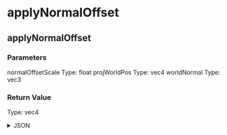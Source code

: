 # applyNormalOffset

## applyNormalOffset

### Parameters

normalOffsetScale
  Type: float
projWorldPos
  Type: vec4
worldNormal
  Type: vec3

### Return Value

  Type: vec4

<details><summary>JSON</summary>

```
{
  "Type": "applyNormalOffset",
  "Name": "applyNormalOffset",
  "Category": 1,
  "InputPins": [
    {
      "Connection": null,
      "Id": "normalOffsetScale",
      "Type": "float"
    },
    {
      "Connection": null,
      "Id": "projWorldPos",
      "Type": "vec4"
    },
    {
      "Connection": null,
      "Id": "worldNormal",
      "Type": "vec3"
    }
  ],
  "OutputPins": [
    {
      "Id": "",
      "Type": "vec4"
    }
  ]
}
```

</details>

